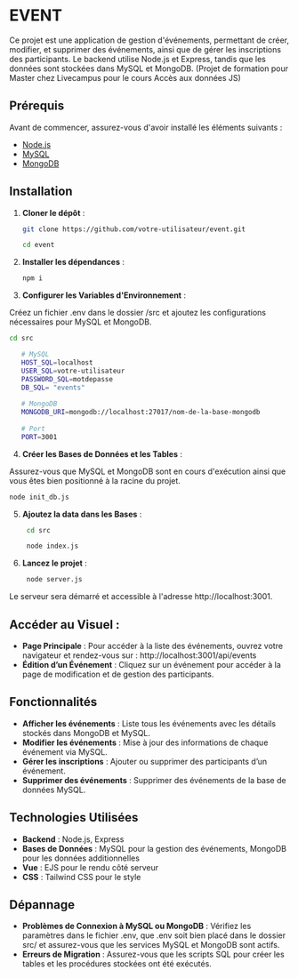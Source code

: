 # EVENT

Ce projet est une application de gestion d'événements, permettant de créer, modifier, et supprimer des événements, ainsi que de gérer les inscriptions des participants. Le backend utilise Node.js et Express, tandis que les données sont stockées dans MySQL et MongoDB.
(Projet de formation pour Master chez Livecampus pour le cours Accès aux données JS)

## Prérequis

Avant de commencer, assurez-vous d'avoir installé les éléments suivants :

- [Node.js](https://nodejs.org/)
- [MySQL](https://www.mysql.com/)
- [MongoDB](https://www.mongodb.com/)

## Installation

1. **Cloner le dépôt** :
   ```bash
   git clone https://github.com/votre-utilisateur/event.git
   ```
   ```bash
   cd event
   ```
2. **Installer les dépendances** :

   ```bash
   npm i
   ```

3. **Configurer les Variables d'Environnement** :

Créez un fichier .env dans le dossier /src et ajoutez les configurations nécessaires pour MySQL et MongoDB.
   ```bash
   cd src
   ```
   ```bash
      # MySQL
      HOST_SQL=localhost
      USER_SQL=votre-utilisateur
      PASSWORD_SQL=motdepasse
      DB_SQL= "events"
      
      # MongoDB
      MONGODB_URI=mongodb://localhost:27017/nom-de-la-base-mongodb
      
      # Port
      PORT=3001
   ```
4. **Créer les Bases de Données et les Tables** :

Assurez-vous que MySQL et MongoDB sont en cours d'exécution ainsi que vous êtes bien positionné à la racine du projet.
   ```bash
   node init_db.js
   ```
5. **Ajoutez la data dans les Bases** :
   ```bash
    cd src
   ```
   ```bash
    node index.js
   ```
6. **Lancez le projet** :
   ```bash
    node server.js
   ```
   
Le serveur sera démarré et accessible à l'adresse http://localhost:3001.

## Accéder au Visuel :

- **Page Principale** : Pour accéder à la liste des événements, ouvrez votre navigateur et rendez-vous sur : http://localhost:3001/api/events
- **Édition d’un Événement** : Cliquez sur un événement pour accéder à la page de modification et de gestion des participants.
## Fonctionnalités
- **Afficher les événements** : Liste tous les événements avec les détails stockés dans MongoDB et MySQL.
- **Modifier les événements** : Mise à jour des informations de chaque événement via MySQL.
- **Gérer les inscriptions** : Ajouter ou supprimer des participants d’un événement.
- **Supprimer des événements** : Supprimer des événements de la base de données MySQL.
## Technologies Utilisées
- **Backend** : Node.js, Express
- **Bases de Données** : MySQL pour la gestion des événements, MongoDB pour les données additionnelles
- **Vue** : EJS pour le rendu côté serveur
- **CSS** : Tailwind CSS pour le style
## Dépannage
- **Problèmes de Connexion à MySQL ou MongoDB** : Vérifiez les paramètres dans le fichier .env, que .env soit bien placé dans le dossier src/ et assurez-vous que les services MySQL et MongoDB sont actifs.
- **Erreurs de Migration** : Assurez-vous que les scripts SQL pour créer les tables et les procédures stockées ont été exécutés.
